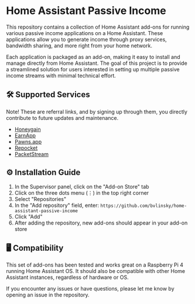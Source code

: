 # Home Assistant Passive Income

This repository contains a collection of Home Assistant add-ons
for running various passive income applications on a Home Assistant.
These applications allow you to generate income through proxy services,
bandwidth sharing, and more right from your home network.

Each application is packaged as an add-on,
making it easy to install and manage directly from Home Assistant.
The goal of this project is to provide a streamlined solution for users interested
in setting up multiple passive income streams with minimal technical effort.

## 🛠 Supported Services

Note! These are referral links, and by signing up through them,
you directly contribute to future updates and maintenance.

- [Honeygain](https://r.honeygain.me/BULINCBB47)
- [EarnApp](https://earnapp.com/i/4LLxaYrb)
- [Pawns.app](https://pawns.app/?r=7359984)
- [Repocket](https://link.repocket.com/TLMq)
- [PacketStream](https://packetstream.io/?psr=6eJ7)

## ⚙️ Installation Guide

1. In the Supervisor panel, click on the "Add-on Store" tab
2. Click on the three dots menu (⋮) in the top right corner
3. Select "Repositories"
4. In the "Add repository" field, enter: `https://github.com/bvlinsky/home-assistant-passive-income`
5. Click "Add"
6. After adding the repository, new add-ons should appear in your add-on store

## 🖥️ Compatibility

This set of add-ons has been tested and works great on a Raspberry Pi 4 running Home Assistant OS.
It should also be compatible with other Home Assistant instances, regardless of hardware or OS.

If you encounter any issues or have questions, please let me know by opening an issue in the repository.
